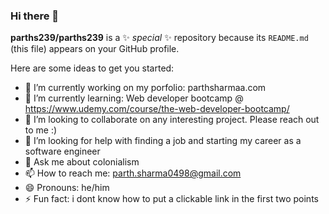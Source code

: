 ### Hi there 👋


**parths239/parths239** is a ✨ _special_ ✨ repository because its `README.md` (this file) appears on your GitHub profile.

Here are some ideas to get you started:

- 🔭 I’m currently working on my porfolio: parthsharmaa.com
- 🌱 I’m currently learning: Web developer bootcamp @ https://www.udemy.com/course/the-web-developer-bootcamp/
- 👯 I’m looking to collaborate on any interesting project. Please reach out to me :)
- 🤔 I’m looking for help with finding a job and starting my career as a software engineer
- 💬 Ask me about colonialism
- 📫 How to reach me: parth.sharma0498@gmail.com
- 😄 Pronouns: he/him
- ⚡ Fun fact: i dont know how to put a clickable link in the first two points
  

